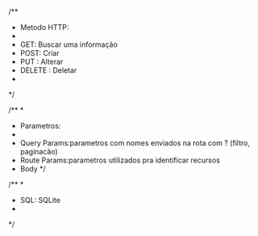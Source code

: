 
/**
 * Metodo HTTP:
 * 
 * GET: Buscar uma informação
 * POST: Criar
 * PUT : Alterar
 * DELETE : Deletar
 * 
 */

 /**
  * 
  * Parametros:
  * 
  * Query Params:parametros com nomes enviados na rota com ? (filtro, paginacão)
  * Route Params:parametros utilizados pra identificar recursos
  * Body 
  */

/**
 * 
 * SQL: SQLite
 * 
 */

